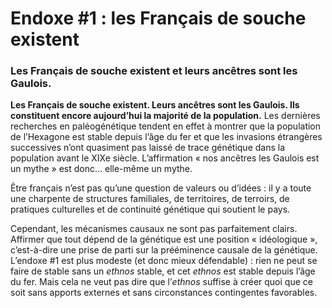 # Endoxe #1 : les Français de souche existent

### Les Français de souche existent et leurs ancêtres sont les Gaulois.

**Les Français de souche existent. Leurs ancêtres sont les Gaulois. Ils constituent encore aujourd’hui la majorité de la population.** Les dernières recherches en paléogénétique tendent en effet à montrer que la population de l’Hexagone est stable depuis l’âge du fer et que les invasions étrangères successives n’ont quasiment pas laissé de trace génétique dans la population avant le XIXe siècle. L’affirmation « nos ancêtres les Gaulois est un mythe » est donc… elle-même un mythe.

Être français n’est pas qu’une question de valeurs ou d’idées : il y a toute une charpente de structures familiales, de territoires, de terroirs, de pratiques culturelles et de continuité génétique qui soutient le pays.

Cependant, les mécanismes causaux ne sont pas parfaitement clairs. Affirmer que tout dépend de la génétique est une position « idéologique », c’est-à-dire une prise de parti sur la prééminence causale de la génétique. L’endoxe #1 est plus modeste (et donc mieux défendable) : rien ne peut se faire de stable sans un _ethnos_ stable, et cet _ethnos_ est stable depuis l’âge du fer. Mais cela ne veut pas dire que l’_ethnos_ suffise à créer quoi que ce soit sans apports externes et sans circonstances contingentes favorables.
